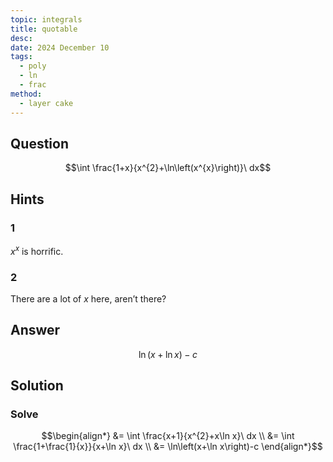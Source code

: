 ```yaml
---
topic: integrals
title: quotable
desc: 
date: 2024 December 10
tags:
  - poly
  - ln
  - frac
method:
  - layer cake
---
```



## Question
```math
\int \frac{1+x}{x^{2}+\ln\left(x^{x}\right)}\ dx
```


## Hints

### 1
$x^x$ is horrific.

### 2
There are a lot of $x$ here, aren’t there?


## Answer
```math
\ln\left(x+\ln x\right)-c
```


## Solution

### Solve
```math
\begin{align*}
  &= \int \frac{x+1}{x^{2}+x\ln x}\ dx
  \\ &= \int \frac{1+\frac{1}{x}}{x+\ln x}\ dx
  \\ &= \ln\left(x+\ln x\right)-c
\end{align*}
```
